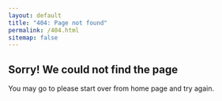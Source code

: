 ```yaml
---
layout: default
title: "404: Page not found"
permalink: /404.html
sitemap: false
---
```


## Sorry! We could not find the page
You may go to please start over from home page and try again.
